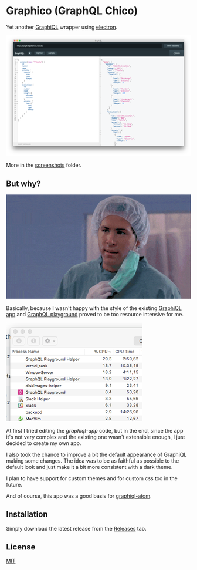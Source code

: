 # Graphico (GraphQL Chico)

Yet another [GraphiQL](https://github.com/graphql/graphiql) wrapper using [electron](https://electronjs.org/).

![Main screen of the app](./assets/screenshots/screen1.png "Logo Title Text 1")

More in the [screenshots](./assets/screenshots) folder.


## But why?

![Why gif](./assets/readme/why.gif "Logo Title Text 1")

Basically, because I wasn't happy with the style of the existing [GraphiQL app](https://github.com/skevy/graphiql-app) and [GraphQL playground](https://github.com/graphcool/graphql-playground) proved to be too resource intensive for me.

![GraphQL playground usage](./assets/readme/graphql-playground.png "Logo Title Text 1")

At first I tried editing the *graphiql-app* code, but in the end, since the app it's not very complex and the existing one wasn't extensible enough, I just decided to create my own app.

I also took the chance to improve a bit the default appearance of GraphiQL making some changes. The idea was to be as faithful as possible to the default look and just make it a bit more consistent with a dark theme.

I plan to have support for custom themes and for custom css too in the future.

And of course, this app was a good basis for [graphiql-atom](https://github.com/larsbs/graphiql-atom).


## Installation

Simply download the latest release from the [Releases](https://github.com/larsbs/graphico/releases) tab.


## License

[MIT](LICENSE)

